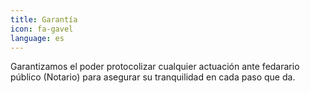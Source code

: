 ```yaml
---
title: Garantía
icon: fa-gavel
language: es
---
```

Garantizamos el poder protocolizar cualquier actuación ante fedarario público (Notario) para asegurar su tranquilidad en cada paso que da.
